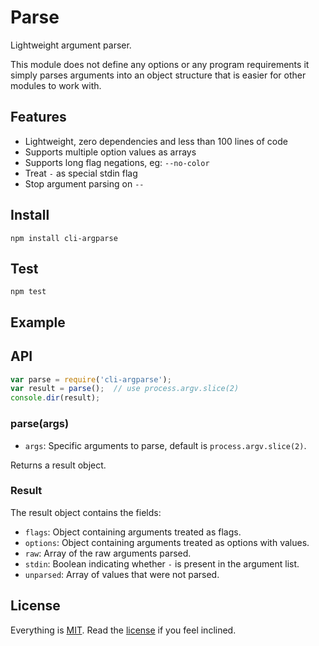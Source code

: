 # Parse

Lightweight argument parser.

This module does not define any options or any program requirements it simply parses arguments into an object structure that is easier for other modules to work with.

## Features

* Lightweight, zero dependencies and less than 100 lines of code
* Supports multiple option values as arrays
* Supports long flag negations, eg: `--no-color`
* Treat `-` as special stdin flag
* Stop argument parsing on `--`

## Install

```
npm install cli-argparse
```

## Test

```
npm test
```

## Example

## API

```javascript
var parse = require('cli-argparse');
var result = parse();  // use process.argv.slice(2)
console.dir(result);
```

### parse(args)

* `args`: Specific arguments to parse, default is `process.argv.slice(2)`.

Returns a result object.

### Result

The result object contains the fields:

* `flags`: Object containing arguments treated as flags.
* `options`: Object containing arguments treated as options with values.
* `raw`: Array of the raw arguments parsed. 
* `stdin`: Boolean indicating whether `-` is present in the argument list.
* `unparsed`: Array of values that were not parsed.

## License

Everything is [MIT](http://en.wikipedia.org/wiki/MIT_License). Read the [license](/LICENSE) if you feel inclined.
